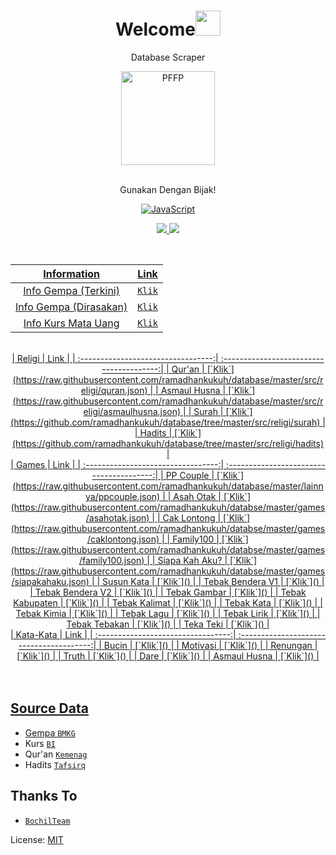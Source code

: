 <h1 align="center">Welcome<img src="https://user-images.githubusercontent.com/1303154/88677602-1635ba80-d120-11ea-84d8-d263ba5fc3c0.gif" width="40px" alt=""><br></h1>
<p align="center">Database Scraper</p>
<div align="center">
<img src="https://avatars.githubusercontent.com/u/73922679?v=4" width="150" height="150" border="0" alt="PFFP">

<br> Gunakan Dengan Bijak!

[![JavaScript](https://img.shields.io/badge/JavaScript-d6cc0f?style=for-the-badge&logo=javascript&logoColor=white)](https://javascript.com)

  <a href="https://instagram.com/ramadhankukuh"><img src="https://img.shields.io/badge/Instagram-E4405F?style=for-the-badge&logo=instagram&logoColor=white"/> 
  <a href="https://youtube.com/c/KukuhRamadhann"><img src="https://img.shields.io/badge/Youtube-E4405F?style=for-the-badge&logo=youtube&logoColor=white" />

<br />

|            Information             |                    Link                  |
| :---------------------------------:| :---------------------------------------:|
|       Info Gempa (Terkini)         | [`Klik`](https://raw.githubusercontent.com/ramadhankukuh/database/master/src/meteorologi-klimatologi-geofisika/gempa/gempa_terkini.json)  |
|       Info Gempa (Dirasakan)       | [`Klik`](https://raw.githubusercontent.com/ramadhankukuh/database/master/src/meteorologi-klimatologi-geofisika/gempa/gempa_dirasakan.json)  |
|       Info Kurs Mata Uang          | [`Klik`](https://raw.githubusercontent.com/ramadhankukuh/database/master/src/ekonomi/kurs.json)  |
<br />
|            Religi                  |                    Link                  |
| :---------------------------------:| :---------------------------------------:|
|       Qur'an                       | [`Klik`](https://raw.githubusercontent.com/ramadhankukuh/database/master/src/religi/quran.json)  |
|       Asmaul Husna                 | [`Klik`](https://raw.githubusercontent.com/ramadhankukuh/database/master/src/religi/asmaulhusna.json)  |
|       Surah                        | [`Klik`](https://github.com/ramadhankukuh/database/tree/master/src/religi/surah)  |
|       Hadits                       | [`Klik`](https://github.com/ramadhankukuh/database/tree/master/src/religi/hadits)  |
<br />
|            Games                   |                    Link                  |
| :---------------------------------:| :---------------------------------------:|
|       PP Couple                    | [`Klik`](https://raw.githubusercontent.com/ramadhankukuh/database/master/lainnya/ppcouple.json)  |   
|       Asah Otak                    | [`Klik`](https://raw.githubusercontent.com/ramadhankukuh/databse/master/games/asahotak.json)  |   
|       Cak Lontong                  | [`Klik`](https://raw.githubusercontent.com/ramadhankukuh/databse/master/games/caklontong.json)  |   
|       Family100                    | [`Klik`](https://raw.githubusercontent.com/ramadhankukuh/databse/master/games/family100.json)  |   
|       Siapa Kah Aku?               | [`Klik`](https://raw.githubusercontent.com/ramadhankukuh/databse/master/games/siapakahaku.json)  |   
|       Susun Kata                   | [`Klik`]()  |   
|       Tebak Bendera V1             | [`Klik`]()  |   
|       Tebak Bendera V2             | [`Klik`]()  |  
|       Tebak Gambar                 | [`Klik`]()  |  
|       Tebak Kabupaten              | [`Klik`]()  |  
|       Tebak Kalimat                | [`Klik`]()  |  
|       Tebak Kata                   | [`Klik`]()  |  
|       Tebak Kimia                  | [`Klik`]()  |  
|       Tebak Lagu                   | [`Klik`]()  |  
|       Tebak Lirik                  | [`Klik`]()  |  
|       Tebak Tebakan                | [`Klik`]()  |  
|       Teka Teki                    | [`Klik`]()  |  
<br />
|            Kata-Kata               |                    Link                  |
| :---------------------------------:| :---------------------------------------:|
|       Bucin                        | [`Klik`]()  |  
|       Motivasi                     | [`Klik`]()  |  
|       Renungan                     | [`Klik`]()  |  
|       Truth                        | [`Klik`]()  |  
|       Dare                         | [`Klik`]()  |  
|       Asmaul Husna                 | [`Klik`]()  |  

</div><br />
<br />


## Source Data

* Gempa [`BMKG`](https://www.bmkg.go.id)
* Kurs [`BI`](https://www.bi.go.id)
* Qur'an [`Kemenag`](https://quran.kemenag.go.id/)
* Hadits [`Tafsirq`](https://tafsirq.com)


## Thanks To

* [`BochilTeam`](https://github.com/BochilTeam)

License: [MIT](https://en.wikipedia.org/wiki/MIT_License)
